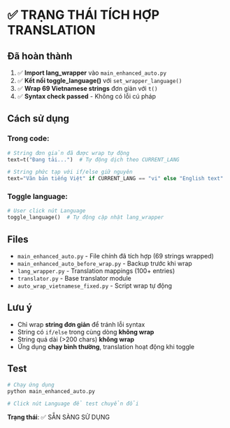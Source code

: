 # ✅ TRẠNG THÁI TÍCH HỢP TRANSLATION

## Đã hoàn thành

1. ✅ **Import lang_wrapper** vào `main_enhanced_auto.py`
2. ✅ **Kết nối toggle_language()** với `set_wrapper_language()`
3. ✅ **Wrap 69 Vietnamese strings** đơn giản với `t()`
4. ✅ **Syntax check passed** - Không có lỗi cú pháp

## Cách sử dụng

### Trong code:
```python
# String đơn giản đã được wrap tự động
text=t("Đang tải...")  # Tự động dịch theo CURRENT_LANG

# String phức tạp với if/else giữ nguyên
text="Văn bản tiếng Việt" if CURRENT_LANG == "vi" else "English text"
```

### Toggle language:
```python
# User click nút Language
toggle_language()  # Tự động cập nhật lang_wrapper
```

## Files

- `main_enhanced_auto.py` - File chính đã tích hợp (69 strings wrapped)
- `main_enhanced_auto_before_wrap.py` - Backup trước khi wrap
- `lang_wrapper.py` - Translation mappings (100+ entries)
- `translator.py` - Base translator module
- `auto_wrap_vietnamese_fixed.py` - Script wrap tự động

## Lưu ý

- Chỉ wrap **string đơn giản** để tránh lỗi syntax
- String có `if/else` trong cùng dòng **không wrap**
- String quá dài (>200 chars) **không wrap**
- Ứng dụng **chạy bình thường**, translation hoạt động khi toggle

## Test

```bash
# Chạy ứng dụng
python main_enhanced_auto.py

# Click nút Language để test chuyển đổi
```

**Trạng thái**: ✅ SẴN SÀNG SỬ DỤNG

